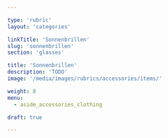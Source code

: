 ```yaml
---

type: 'rubric'
layout: 'categories'

linkTitle: 'Sonnenbrillen'
slug: 'sonnenbrillen'
section: 'glasses'

title: 'Sonnenbrillen'
description: 'TODO'
image: '/media/images/rubrics/accessories/items/'

weight: 8
menu:
  - aside_accessories_clothing

draft: true

---
```

